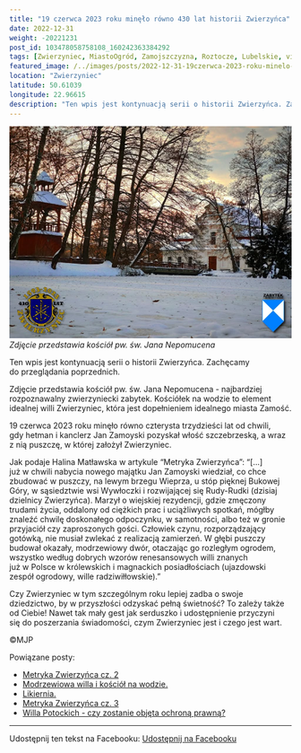 ```yaml
---
title: "19 czerwca 2023 roku minęło równo 430 lat historii Zwierzyńca"
date: 2022-12-31
weight: -20221231
post_id: 103478058758108_160242363384292
tags: [Zwierzyniec, MiastoOgród, Zamojszczyzna, Roztocze, Lubelskie, villarestituta, turystyka, dziedzictwo, zabytki, krajobrazy]
featured_image: /../images/posts/2022-12-31-19czerwca-2023-roku-minelo-rowno-430-lat-historii-zwierzynca.jpg
location: "Zwierzyniec"
latitude: 50.61039
longitude: 22.96615
description: "Ten wpis jest kontynuacją serii o historii Zwierzyńca. Zachęcamy do przeglądania poprzednich...."
---
```


![Zdjęcie przedstawia kościół pw. św. Jana Nepomucena](/images/posts/2022-12-31-19czerwca-2023-roku-minelo-rowno-430-lat-historii-zwierzynca.jpg)
*Zdjęcie przedstawia kościół pw. św. Jana Nepomucena*

Ten wpis jest kontynuacją serii o historii Zwierzyńca. Zachęcamy do przeglądania poprzednich.

Zdjęcie przedstawia kościół pw. św. Jana Nepomucena - najbardziej rozpoznawalny zwierzyniecki zabytek. Kościółek na wodzie to element idealnej willi Zwierzyniec, która jest dopełnieniem idealnego miasta Zamość.

19 czerwca 2023 roku minęło równo czterysta trzydzieści lat od chwili, gdy hetman i kanclerz Jan Zamoyski pozyskał włość szczebrzeską, a wraz z nią puszczę, w której założył Zwierzyniec.

Jak podaje Halina Matławska w artykule “Metryka Zwierzyńca”:
“[...] już w chwili nabycia nowego majątku Jan Zamoyski wiedział, co chce zbudować w puszczy, na lewym brzegu Wieprza, u stóp pięknej Bukowej Góry, w sąsiedztwie wsi Wywłoczki i rozwijającej się Rudy-Rudki (dzisiaj dzielnicy Zwierzyńca). Marzył o wiejskiej rezydencji, gdzie zmęczony trudami życia, oddalony od ciężkich prac i uciążliwych spotkań, mógłby znaleźć chwilę doskonałego odpoczynku, w samotności, albo też w gronie przyjaciół czy zaproszonych gości. Człowiek czynu, rozporządzający gotówką, nie musiał zwlekać z realizacją zamierzeń. W głębi puszczy budował okazały, modrzewiowy dwór, otaczając go rozległym ogrodem, wszystko według dobrych wzorów renesansowych willi znanych już w Polsce w królewskich i magnackich posiadłościach (ujazdowski zespół ogrodowy, wille radziwiłłowskie).”

Czy Zwierzyniec w tym szczególnym roku lepiej zadba o swoje dziedzictwo, by w przyszłości odzyskać pełną świetność?
To zależy także od Ciebie!
Nawet tak mały gest jak serduszko i udostępnienie przyczyni się do poszerzania świadomości, czym Zwierzyniec jest i czego jest wart.



©MJP

Powiązane posty:
- [Metryka Zwierzyńca cz. 2](/posts/Metryka-Zwierzynca-cz-2)
- [Modrzewiowa willa i kościół na wodzie.](/posts/Modrzewiowa-willa-i-kosciol-na-wodzie)
- [Likiernia.](/posts/Likiernia)
- [Metryka Zwierzyńca cz. 3](/posts/Metryka-Zwierzynca-cz-3)
- [Willa Potockich - czy zostanie objęta ochroną prawną?](/posts/Willa-Potockich-czy-zostanie-objeta-ochrona-prawna)


---

Udostępnij ten tekst na Facebooku:
[Udostępnij na Facebooku](https://www.facebook.com/sharer/sharer.php?u=https://stowarzyszeniewachniewskiej.pl/posts/Witaj-w-jubileuszowym-430-roku-historii-Zwierzynca)

<script type="application/ld+json">
{
  "@context": "https://schema.org",
  "@type": "BlogPosting",
  "headline": "Witaj w jubileuszowym, 430. roku historii Zwierzyńca!",
  "datePublished": "2022-12-31",
  "dateModified": "2022-12-31",
  "author": {
    "@type": "Person",
    "name": "Michał Jan Patyk"
  },
  "publisher": {
    "@type": "Organization",
    "name": "Stowarzyszenie im. Aleksandry Wachniewskiej",
    "logo": {
      "@type": "ImageObject",
      "url": "https://stowarzyszeniewachniewskiej.pl/images/logo/logo.svg"
    }
  },
  "mainEntityOfPage": {
    "@type": "WebPage",
    "@id": "https://stowarzyszeniewachniewskiej.pl/posts/Witaj-w-jubileuszowym-430-roku-historii-Zwierzynca"
  },
  "image": {
    "@type": "ImageObject",
    "url": "https://stowarzyszeniewachniewskiej.pl/images/posts/2022-12-31-19czerwca-2023-roku-minelo-rowno-430-lat-historii-zwierzynca.jpg"
  },
  "articleSection": "Dziedzictwo Kulturowe i Zabytki",
  "keywords": "Zwierzyniec, MiastoOgród, Zamojszczyzna, Roztocze, Lubelskie, villarestituta, turystyka, dziedzictwo, zabytki, krajobrazy",
  "wordCount": 224,
  "articleBody": "Ten wpis jest kontynuacją serii o historii Zwierzyńca. Zachęcamy do przeglądania poprzednich.\n\nZdjęcie przedstawia kościół pw. św. Jana Nepomucena - najbardziej rozpoznawalny zwierzyniecki zabytek. Kościółek na wodzie to element idealnej willi Zwierzyniec, która jest dopełnieniem idealnego miasta Zamość.\n\n19 czerwca 2023 roku minie równo czterysta trzydzieści lat od chwili, gdy hetman i kanclerz Jan Zamoyski pozyskał włość szczebrzeską, a wraz z nią puszczę, w której założył Zwierzyniec.\n\nJak podaje Halina Matławska w artykule “Metryka Zwierzyńca”:\n“[...] już w chwili nabycia nowego majątku Jan Zamoyski wiedział, co chce zbudować w puszczy, na lewym brzegu Wieprza, u stóp pięknej Bukowej Góry, w sąsiedztwie wsi Wywłoczki i rozwijającej się Rudy-Rudki (dzisiaj dzielnicy Zwierzyńca). Marzył o wiejskiej rezydencji, gdzie zmęczony trudami życia, oddalony od ciężkich prac i uciążliwych spotkań, mógłby znaleźć chwilę doskonałego odpoczynku, w samotności, albo też w gronie przyjaciół czy zaproszonych gości. Człowiek czynu, rozporządzający gotówką, nie musiał zwlekać z realizacją zamierzeń. W głębi puszczy budował okazały, modrzewiowy dwór, otaczając go rozległym ogrodem, wszystko według dobrych wzorów renesansowych willi znanych już w Polsce w królewskich i magnackich posiadłościach (ujazdowski zespół ogrodowy, wille radziwiłłowskie).”\n\nCzy Zwierzyniec w tym szczególnym roku lepiej zadba o swoje dziedzictwo, by w przyszłości odzyskać pełną świetność?\nTo zależy także od Ciebie!\nNawet tak mały gest jak serduszko i udostępnienie przyczyni się do poszerzania świadomości, czym Zwierzyniec jest i czego jest wart.\n \n         \n\n©MJP",
  "description": "Odkryj piękno Zwierzyńca i jego zabytki.",
  "copyrightHolder": {
    "@type": "Person",
    "name": "Michał Jan Patyk"
  }
}
</script>
<script type="application/ld+json">
{
  "@context": "https://schema.org",
  "@type": "BreadcrumbList",
  "itemListElement": [
    {
      "@type": "ListItem",
      "position": 1,
      "name": "Home",
      "item": "https://stowarzyszeniewachniewskiej.pl"
    },
    {
      "@type": "ListItem",
      "position": 2,
      "name": "posts",
      "item": "https://stowarzyszeniewachniewskiej.pl/posts"
    },
    {
      "@type": "ListItem",
      "position": 3,
      "name": "Witaj w jubileuszowym, 430. roku historii Zwierzyńca!",
      "item": "https://stowarzyszeniewachniewskiej.pl/posts/Witaj-w-jubileuszowym-430-roku-historii-Zwierzynca"
    }
  ]
}
</script>
